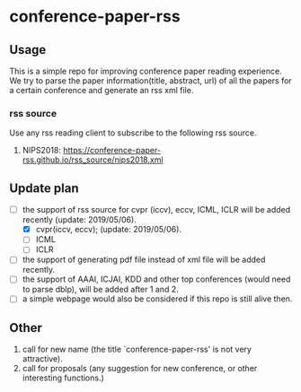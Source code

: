 # conference-paper-rss

## Usage

This is a simple repo for improving conference paper reading experience. We try to parse the paper information(title, abstract, url) of all the papers for a certain conference and generate an rss xml file.

### rss source
Use any rss reading client to subscribe to the following rss source.
1. NIPS2018: https://conference-paper-rss.github.io/rss_source/nips2018.xml

## Update plan

* [ ] the support of rss source for cvpr (iccv), eccv, ICML, ICLR will be added recently (update: 2019/05/06).
  * [x] cvpr(iccv, eccv);  (update: 2019/05/06).
  * [ ] ICML
  * [ ] ICLR
* [ ] the support of generating pdf file instead of xml file will be added recently. 
* [ ] the support of AAAI, ICJAI, KDD and other top conferences (would need to parse dblp), will be added after 1 and 2.
* [ ] a simple webpage would also be considered if this repo is still alive then.

## Other

1. call for new name (the title `conference-paper-rss' is not very attractive).
2. call for proposals (any suggestion for new conference, or other interesting functions.)
